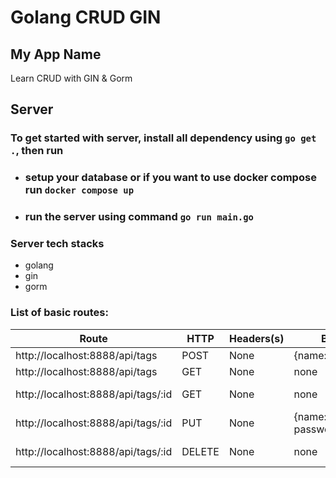 # Golang CRUD GIN
## My App Name
Learn CRUD with GIN & Gorm

## Server
### To get started with server, install all dependency using `go get .`, then run
- ### setup your database or if you want to use docker compose run `docker compose up`
- ### run the server using command `go run main.go`

### Server tech stacks
- golang
- gin
- gorm

### List of basic routes:

| Route  | HTTP | Headers(s) | Body | Description         |
| ------ | ---- | ---------- | ---- | ------------------- |
| http://localhost:8888/api/tags   | POST  | None    | {name:string} | create tags
| http://localhost:8888/api/tags   | GET  | None     | none | find all tags
| http://localhost:8888/api/tags/:id   | GET  | None  | none | find tags by id
| http://localhost:8888/api/tags/:id   | PUT  | None     | {name:string, password:string} | update tags by id
| http://localhost:8888/api/tags/:id   | DELETE  | None  | none | delete tags by id